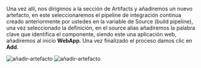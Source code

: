 Una vez allí, nos dirigimos a la sección de Artifacts y añadiremos un nuevo artefacto, en este seleccionaremos el pipeline de integración continua creado anteriormente por ustedes en la variable de Source (build pipeline), una vez seleccionado la definición, en el source alias añadiremos la palabra clave que identifica el componente, siendo este una aplicación web, añadiremos al inicio **WebApp**. Una vez finalizado el proceso damos clic en **Add**.

![añadir-artefacto](./assets/añadir-source-build.png)
![añadir-artefacto](./assets/añadir-source-alias.png)